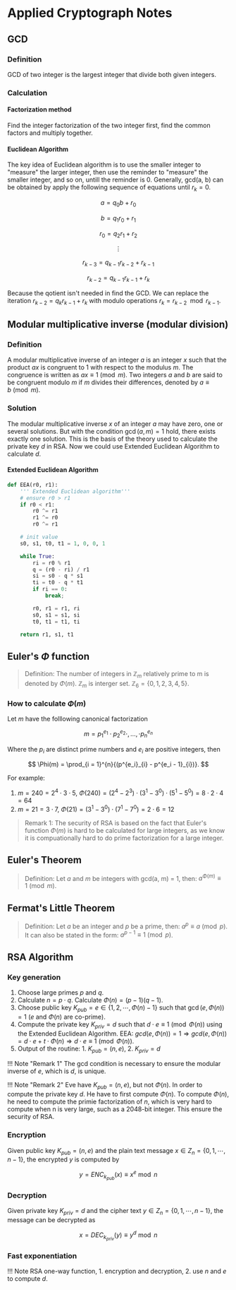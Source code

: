 # Applied Cryptograph Notes

## GCD

### Definition

GCD of two integer is the largest integer that divide both given integers.

### Calculation

#### Factorization method

Find the integer factorization of the two integer first, find the common factors
and multiply together.

#### Euclidean Algorithm

The key idea of Euclidean algorithm is to use the smaller integer to "measure"
the larger integer, then use the reminder to "measure" the smaller integer, and
so on, untill the reminder is 0. Generally, gcd(a, b) can be obtained by apply
the following sequence of equations until $r_k = 0$.

$$a = q_0 b + r_0$$

$$b = q_1 r_0 + r_1$$

$$r_0 = q_2 r_1 + r_2$$

$$\vdots$$

$$r_{k - 3} = q_{k-1} r_{k - 2} + r_{k - 1}$$

$$r_{k - 2} = q_{k-1} r_{k - 1} + r_{k}$$

Because the qotient isn't needed in find the GCD. We can replace the iteration
$r_{k-2} = q_k r_{k-1} + r_k$ with modulo operations $r_k = r_{k-2} \mod r_{k-1}$.

## Modular multiplicative inverse (modular division)

### Definition

A modular multiplicative inverse of an integer $a$ is an integer $x$ such that
the product $ax$ is congruent to 1 with respect to the modulus $m$. The congruence
is written as $ax \equiv 1 \pmod m$. Two integers $a$ and $b$ are said to be
congruent modulo $m$ if $m$ divides their differences, denoted by  $a \equiv b \pmod m$.

### Solution

The modular multiplicative inverse $x$ of an integer $a$ may have zero, one or
several solutions. But with the condition $\gcd(a, m) = 1$ hold, there exists
exactly one solution. This is the basis of the theory used to calculate the
private key $d$ in RSA. Now we could use Extended Euclidean Algorithm to calculate $d$.

#### Extended Euclidean Algorithm

```python
def EEA(r0, r1):
    ''' Extended Euclidean algorithm'''
    # ensure r0 > r1
    if r0 < r1:
        r0 ^= r1
        r1 ^= r0
        r0 ^= r1

    # init value
    s0, s1, t0, t1 = 1, 0, 0, 1

    while True:
        ri = r0 % r1
        q = (r0 - ri) / r1
        si = s0 - q * s1
        ti = t0 - q * t1
        if ri == 0:
            break;

        r0, r1 = r1, ri
        s0, s1 = s1, si
        t0, t1 = t1, ti

    return r1, s1, t1
```

## Euler's $\Phi$ function

> Definition: The number of integers in $\mathbb{Z}_m$ relatively prime to m is denoted by $\Phi(m)$.
 $\mathbb{Z}_m$ is interger set. $\mathbb{Z}_6 = \{0,1,2,3,4,5\}$.

### How to calculate $\Phi(m)$

Let $m$ have the folllowing canonical factorization

$$
m = p^{e_1}_{1} \cdot p^{e_2}_{2} \cdot, \dots, \cdot p^{e_n}_{n}
$$

Where the $p_i$ are distinct prime numbers and $e_i$ are positive integers, then

$$
\Phi(m) = \prod_{i = 1}^{n}{(p^{e_i}_{i} - p^{e_i - 1}_{i})}.
$$

For example:

1. $m = 240 =  2^4 \cdot 3 \cdot 5$, $\Phi(240) = (2^4 - 2^3)\cdot (3^1 - 3^0) \cdot (5^1 - 5^0) = 8 \cdot 2 \cdot 4 = 64$
2. $m = 21 = 3 \cdot 7$, $\Phi(21) = (3^1 - 3^0)\cdot (7^1 - 7^0) = 2\cdot6 = 12$

> Remark 1: The security of RSA is based on the fact that Euler's function $\Phi(m)$ is hard to be calculated for large integers, as we know it is compuationally hard to do prime factorization for a large integer.

## Euler's Theorem

> Definition: Let $a$ and $m$ be integers with gcd(a, m) = 1, then: $a^{\Phi(m)} \equiv1\pmod m$.

## Fermat's Little Theorem

> Definition: Let $a$ be an integer and $p$ be a prime, then: $a^p \equiv a \pmod p$. It can also be stated in the form: $a^{p-1} \equiv 1 \pmod p$.

## RSA Algorithm

### Key generation

1. Choose large primes $p$ and $q$.
2. Calculate $n = p\cdot q$. Calculate $\Phi(n) = (p-1)(q-1)$.
3. Choose public key $K_{pub}=e \in \{1,2,\cdots,\Phi(n)-1\}$ such that $\gcd(e, \Phi(n)) = 1$ ($e$ and $\Phi(n)$ are co-prime).
4. Compute the private key $K_{priv}=d$ such that $d\cdot e \equiv 1\pmod {\Phi(n)}$ using the Extended Euclidean Algorithm.
EEA: $gcd(e, \Phi(n)) = 1 \Rightarrow gcd(e, \Phi(n)) = d\cdot e + t\cdot \Phi(n) \Rightarrow d\cdot e \equiv 1\pmod {\Phi(n)}$.
5. Output of the routine: 1. $K_{pub}=(n,e)$, 2. $K_{priv}=d$

!!! Note "Remark 1"
    The gcd condition is necessary to ensure the modular inverse of $e$, which is $d$, is unique.

!!! Note "Remark 2"
    Eve have $K_{pub} = (n, e)$, but not $\Phi(n)$. In order to compute the private key $d$.
    He have to first compute $\Phi(n)$. To compute $\Phi(n)$, he need to compute the primie
    factorization of $n$, which is very hard to compute when n is very large, such as a
    2048-bit integer. This ensure the security of RSA.

### Encryption

Given public key $K_{pub} = (n, e)$ and the plain text message $x \in Z_n = \{0, 1, \cdots, n-1\}$,
the encrypted $y$ is computed by

$$y = ENC_{k_{pub}}(x) \equiv x^e\bmod n$$

### Decryption

Given private key $K_{priv}=d$ and the cipher text $y \in Z_n = \{0, 1, \cdots, n-1\}$, the message can be decrypted as

$$x = DEC_{k_{priv}}(y) \equiv y^d\bmod n$$

### Fast exponentiation

!!! Note
RSA one-way function, 1. encryption and decryption, 2. use $n$ and $e$ to compute $d$.